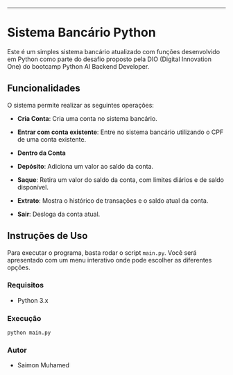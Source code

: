 * * *

Sistema Bancário Python
=======================

Este é um simples sistema bancário atualizado com funções desenvolvido em Python como parte do desafio proposto pela DIO (Digital Innovation One) do bootcamp Python AI Backend Developer.

Funcionalidades
---------------

O sistema permite realizar as seguintes operações:

*   **Cria Conta**: Cria uma conta no sistema bancário.
*   **Entrar com conta existente**: Entre no sistema bancário utilizando o CPF de uma conta existente.

*   **Dentro da Conta**
  *   **Depósito**: Adiciona um valor ao saldo da conta.
  *   **Saque**: Retira um valor do saldo da conta, com limites diários e de saldo disponível.
  *   **Extrato**: Mostra o histórico de transações e o saldo atual da conta.
  *   **Sair**: Desloga da conta atual.

Instruções de Uso
-----------------

Para executar o programa, basta rodar o script `main.py`. Você será apresentado com um menu interativo onde pode escolher as diferentes opções.

### Requisitos

*   Python 3.x

### Execução

`python main.py`

### Autor

*   Saimon Muhamed
